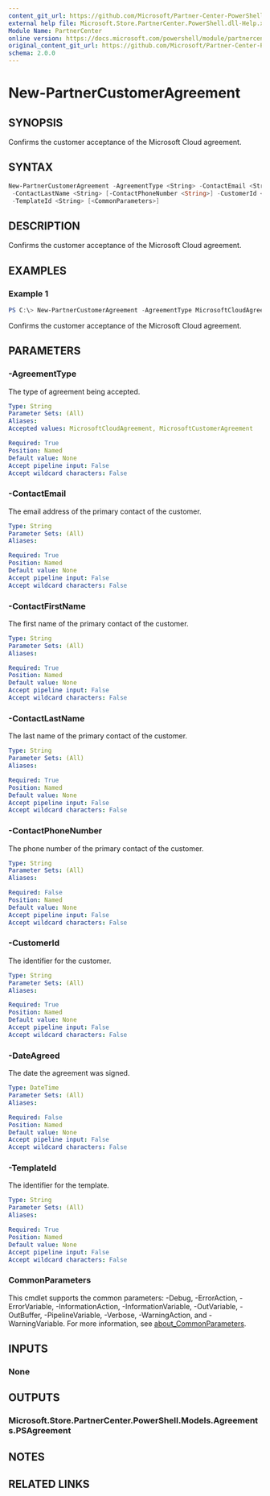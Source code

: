 ```yaml
---
content_git_url: https://github.com/Microsoft/Partner-Center-PowerShell/blob/master/docs/help/New-PartnerCustomerAgreement.md
external help file: Microsoft.Store.PartnerCenter.PowerShell.dll-Help.xml
Module Name: PartnerCenter
online version: https://docs.microsoft.com/powershell/module/partnercenter/New-PartnerCustomerAgreement
original_content_git_url: https://github.com/Microsoft/Partner-Center-PowerShell/blob/master/docs/help/New-PartnerCustomerAgreement.md
schema: 2.0.0
---
```


# New-PartnerCustomerAgreement

## SYNOPSIS
Confirms the customer acceptance of the Microsoft Cloud agreement.

## SYNTAX

```powershell
New-PartnerCustomerAgreement -AgreementType <String> -ContactEmail <String> -ContactFirstName <String>
 -ContactLastName <String> [-ContactPhoneNumber <String>] -CustomerId <String> [-DateAgreed <DateTime>]
 -TemplateId <String> [<CommonParameters>]
```

## DESCRIPTION
Confirms the customer acceptance of the Microsoft Cloud agreement.

## EXAMPLES

### Example 1
```powershell
PS C:\> New-PartnerCustomerAgreement -AgreementType MicrosoftCloudAgreement -ContactEmail 'jdoe@customer.com' -ContactFirstName 'Jane' -ContactLastName 'Doe' -CustomerId '46a62ece-10ad-42e5-b3f1-b2ed53e6fc08' -TemplateId '998b88de-aa99-4388-a42c-1b3517d49490'
```

Confirms the customer acceptance of the Microsoft Cloud agreement.

## PARAMETERS

### -AgreementType
The type of agreement being accepted.

```yaml
Type: String
Parameter Sets: (All)
Aliases:
Accepted values: MicrosoftCloudAgreement, MicrosoftCustomerAgreement

Required: True
Position: Named
Default value: None
Accept pipeline input: False
Accept wildcard characters: False
```

### -ContactEmail
The email address of the primary contact of the customer.

```yaml
Type: String
Parameter Sets: (All)
Aliases:

Required: True
Position: Named
Default value: None
Accept pipeline input: False
Accept wildcard characters: False
```

### -ContactFirstName
The first name of the primary contact of the customer.

```yaml
Type: String
Parameter Sets: (All)
Aliases:

Required: True
Position: Named
Default value: None
Accept pipeline input: False
Accept wildcard characters: False
```

### -ContactLastName
The last name of the primary contact of the customer.

```yaml
Type: String
Parameter Sets: (All)
Aliases:

Required: True
Position: Named
Default value: None
Accept pipeline input: False
Accept wildcard characters: False
```

### -ContactPhoneNumber
The phone number of the primary contact of the customer.

```yaml
Type: String
Parameter Sets: (All)
Aliases:

Required: False
Position: Named
Default value: None
Accept pipeline input: False
Accept wildcard characters: False
```

### -CustomerId
The identifier for the customer.

```yaml
Type: String
Parameter Sets: (All)
Aliases:

Required: True
Position: Named
Default value: None
Accept pipeline input: False
Accept wildcard characters: False
```

### -DateAgreed
The date the agreement was signed.

```yaml
Type: DateTime
Parameter Sets: (All)
Aliases:

Required: False
Position: Named
Default value: None
Accept pipeline input: False
Accept wildcard characters: False
```

### -TemplateId
The identifier for the template.

```yaml
Type: String
Parameter Sets: (All)
Aliases:

Required: True
Position: Named
Default value: None
Accept pipeline input: False
Accept wildcard characters: False
```

### CommonParameters
This cmdlet supports the common parameters: -Debug, -ErrorAction, -ErrorVariable, -InformationAction, -InformationVariable, -OutVariable, -OutBuffer, -PipelineVariable, -Verbose, -WarningAction, and -WarningVariable. For more information, see [about_CommonParameters](http://go.microsoft.com/fwlink/?LinkID=113216).

## INPUTS

### None

## OUTPUTS

### Microsoft.Store.PartnerCenter.PowerShell.Models.Agreements.PSAgreement

## NOTES

## RELATED LINKS
